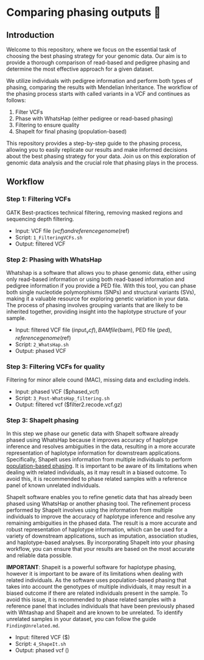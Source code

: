 # Comparing phasing outputs 🧬

## Introduction
Welcome to this repository, where we focus on the essential task of choosing the best phasing strategy for your genomic data. Our aim is to provide a thorough comparison of read-based and pedigree phasing and determine the most effective approach for a given dataset.

We utilize individuals with pedigree information and perform both types of phasing, comparing the results with Mendelian Inheritance. The workflow of the phasing process starts with called variants in a VCF and continues as follows: 
1) Filter VCFs
2) Phase with WhatsHap (either pedigree or read-based phasing)
3) Filtering to ensure quality
4) ShapeIt for final phasing (population-based)

This repository provides a step-by-step guide to the phasing process, allowing you to easily replicate our results and make informed decisions about the best phasing strategy for your data. Join us on this exploration of genomic data analysis and the crucial role that phasing plays in the process.

## Workflow

### Step 1: Filtering VCFs
GATK Best-practices technical filtering, removing masked regions and sequencing depth filtering.
* Input: VCF file ($vcf) and reference genome ($ref)
* Script: ```1_FilteringVCFs.sh```
* Output: filtered VCF

### Step 2: Phasing with WhatsHap
Whatshap is a software that allows you to phase genomic data, either using only read-based information or using both read-based information and pedigree information if you provide a PED file. With this tool, you can phase both single nucleotide polymorphisms (SNPs) and structural variants (SVs), making it a valuable resource for exploring genetic variation in your data. The process of phasing involves grouping variants that are likely to be inherited together, providing insight into the haplotype structure of your sample.
* Input: filtered VCF file ($input_vcf), BAM file ($bam), PED file ($ped), reference genome ($ref)
* Script: ```2_WhatsHap.sh```
* Output: phased VCF

### Step 3: Filtering VCFs for quality
Filtering for minor allele cound (MAC), missing data and excluding indels.
* Input: phased VCF ($phased_vcf)
* Script: ```3_Post-WhatsHap_filtering.sh```
* Output: filtered vcf ($filter2.recode.vcf.gz)

### Step 3: ShapeIt phasing
In this step we phase our genetic data with ShapeIt software already phased using WhatsHap because it improves accuracy of haplotype inference and resolves ambiguities in the data, resulting in a more accurate representation of haplotype information for downstream applications. Specifically, ShapeIt uses information from multiple individuals to perform [population-based phasing](https://academic.oup.com/bioinformatics/article/35/14/i242/5529122). It is important to be aware of its limitations when dealing with related individuals, as it may result in a biased outcome. To avoid this, it is recommended to phase related samples with a reference panel of known unrelated individuals.



ShapeIt software enables you to refine genetic data that has already been phased using WhatsHap or another phasing tool. The refinement process performed by ShapeIt involves using the information from multiple individuals to improve the accuracy of haplotype inference and resolve any remaining ambiguities in the phased data. The result is a more accurate and robust representation of haplotype information, which can be used for a variety of downstream applications, such as imputation, association studies, and haplotype-based analyses. By incorporating ShapeIt into your phasing workflow, you can ensure that your results are based on the most accurate and reliable data possible.

**IMPORTANT**: Shapeit is a powerful software for haplotype phasing, however it is important to be aware of its limitations when dealing with related individuals. As the software uses population-based phasing that takes into account the genotypes of multiple individuals, it may result in a biased outcome if there are related individuals present in the sample. To avoid this issue, it is recommended to phase related samples with a reference panel that includes individuals that have been previously phased with Whtashap and Shapeit and are known to be unrelated. To identify unrelated samples in your dataset, you can follow the guide ```FindingUnrelated.md```.

* Input: filtered VCF ($)
* Script: ```4_ShapeIt.sh```
* Output: phased vcf ()





